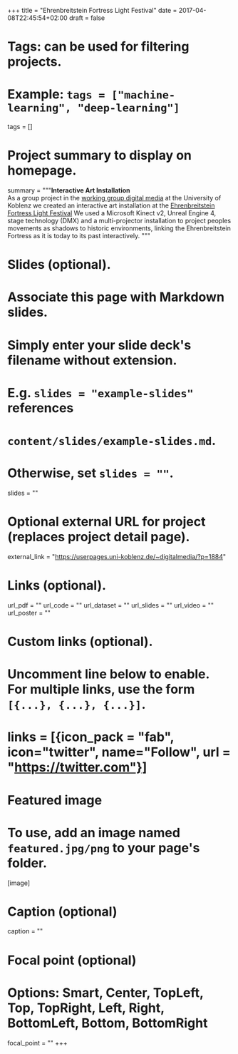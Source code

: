 +++
title = "Ehrenbreitstein Fortress Light Festival"
date = 2017-04-08T22:45:54+02:00
draft = false

# Tags: can be used for filtering projects.
# Example: `tags = ["machine-learning", "deep-learning"]`
tags = []

# Project summary to display on homepage.
summary = """<b>Interactive Art Installation</b><br>
As a group project in the [working group digital media](https://userpages.uni-koblenz.de/~digitalmedia/) at the University of Koblenz
we created an interactive art installation at the [Ehrenbreitstein Fortress Light Festival](http://www.festungsleuchten.de/)
We used a Microsoft Kinect v2, Unreal Engine 4, stage technology (DMX) and a multi-projector
installation to project peoples movements as shadows to historic environments, linking the Ehrenbreitstein Fortress as it is today
to its past interactively.
"""

# Slides (optional).
#   Associate this page with Markdown slides.
#   Simply enter your slide deck's filename without extension.
#   E.g. `slides = "example-slides"` references 
#   `content/slides/example-slides.md`.
#   Otherwise, set `slides = ""`.
slides = ""

# Optional external URL for project (replaces project detail page).
external_link = "https://userpages.uni-koblenz.de/~digitalmedia/?p=1884"

# Links (optional).
url_pdf = ""
url_code = ""
url_dataset = ""
url_slides = ""
url_video = ""
url_poster = ""

# Custom links (optional).
#   Uncomment line below to enable. For multiple links, use the form `[{...}, {...}, {...}]`.
# links = [{icon_pack = "fab", icon="twitter", name="Follow", url = "https://twitter.com"}]

# Featured image
# To use, add an image named `featured.jpg/png` to your page's folder. 
[image]
  # Caption (optional)
  caption = ""

  # Focal point (optional)
  # Options: Smart, Center, TopLeft, Top, TopRight, Left, Right, BottomLeft, Bottom, BottomRight
  focal_point = ""
+++

